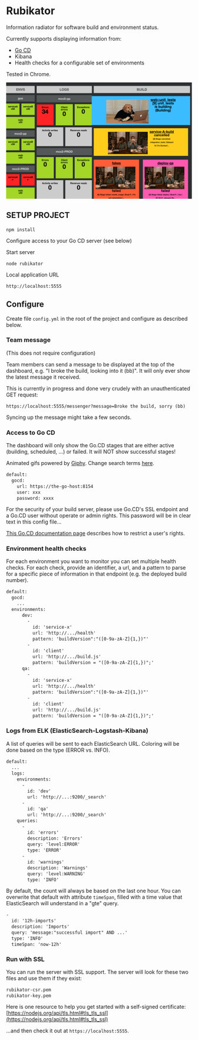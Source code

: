 Rubikator
=======

Information radiator for software build and environment status.

Currently supports displaying information from:

- [Go CD](http://go.cd)
- Kibana
- Health checks for a configurable set of environments

Tested in Chrome.

![Sample](docs/screenshot.png?raw=true)

## SETUP PROJECT
```
npm install
```

Configure access to your Go CD server (see below)

Start server
```
node rubikator
```

Local application URL
```
http://localhost:5555
```

## Configure
Create file `config.yml` in the root of the project and configure as described below.

### Team message
(This does not require configuration)

Team members can send a message to be displayed at the top of the dashboard, e.g. "I broke the build, looking into it (bb)". It will only ever show the latest message it received.

This is currently in progress and done very crudely with an unauthenticated GET request:

```
https://localhost:5555/messenger?message=Broke the build, sorry (bb)
```

Syncing up the message might take a few seconds.

### Access to Go CD

The dashboard will only show the Go.CD stages that are either active (building, scheduled, ...) or failed. It will NOT show successful stages!

Animated gifs powered by [Giphy](https://github.com/Giphy/GiphyAPI). Change search terms [here](server/giphyReader.js).

```
default:
  gocd:
    url: https://the-go-host:8154
    user: xxx
    password: xxxx
```

For the security of your build server, please use Go.CD's SSL endpoint and a Go.CD user without operate or admin rights. This password will be in clear text in this config file...

[This Go.CD documentation page](https://www.go.cd/documentation/user/current/configuration/dev_authorization.html) describes how to restrict a user's rights.

### Environment health checks
For each environment you want to monitor you can set multiple health checks. For each check, provide an identifier, a url, and a pattern to parse for a specific piece of information in that endpoint (e.g. the deployed build number).

```
default:
  gocd:
    ...
  environments:
      dev:
        -
          id: 'service-x'
          url: 'http://.../health'
          pattern: 'buildVersion":"([0-9a-zA-Z]{1,})"'
        -
          id: 'client'
          url: 'http://.../build.js'
          pattern: 'buildVersion = "([0-9a-zA-Z]{1,})";'
      qa:
        -
          id: 'service-x'
          url: 'http://.../health'
          pattern: 'buildVersion":"([0-9a-zA-Z]{1,})"'
        -
          id: 'client'
          url: 'http://.../build.js'
          pattern: 'buildVersion = "([0-9a-zA-Z]{1,})";'
```

### Logs from ELK (ElasticSearch-Logstash-Kibana)

A list of queries will be sent to each ElasticSearch URL. Coloring will be done based on the type (ERROR vs. INFO).


```
default:
  ...
  logs:
    environments:
      -
        id: 'dev'
        url: 'http://...:9200/_search'
      -
        id: 'qa'
        url: 'http://...:9200/_search'
    queries:
      -
        id: 'errors'
        description: 'Errors'
        query: 'level:ERROR'
        type: 'ERROR'
      -
        id: 'warnings'
        description: 'Warnings'
        query: 'level:WARNING'
        type: 'INFO'

```
By default, the count will always be based on the last one hour. You can overwrite that default with attribute `timeSpan`, filled with a time value that ElasticSearch will understand in a "gte" query.

```
-
  id: '12h-imports'
  description: 'Imports'
  query: 'message:"successful import" AND ...'
  type: 'INFO'
  timeSpan: 'now-12h'
```

### Run with SSL
You can run the server with SSL support. The server will look for these two files and use them if they exist:
```
rubikator-csr.pem
rubikator-key.pem
```
Here is one resource to help you get started with a self-signed certificate:
[https://nodejs.org/api/tls.html#tls_tls_ssl](https://nodejs.org/api/tls.html#tls_tls_ssl)

...and then check it out at `https://localhost:5555`.
